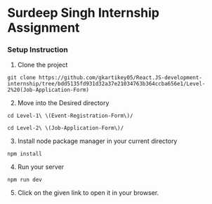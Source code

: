 # Surdeep Singh Internship Assignment

### Setup Instruction

1. Clone the project

```
git clone https://github.com/gkartikey05/React.JS-development-internship/tree/bdd5135fd931d32a37e21034763b364ccba656e1/Level-2%20(Job-Application-Form)
```

2. Move into the Desired directory

```
cd Level-1\ \(Event-Registration-Form\)/
```
```
cd Level-2\ \(Job-Application-Form\)/
```

3. Install node package manager in your current directory

```
npm install
```

4. Run your server

```
npm run dev
```

5. Click on the given link to open it in your browser.
